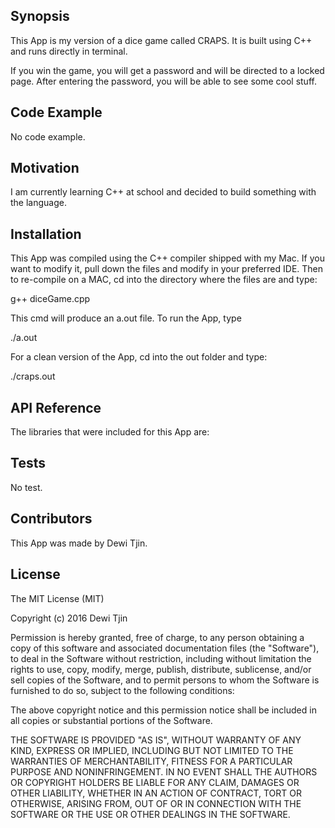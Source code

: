 ## Synopsis

This App is my version of a dice game called CRAPS.  It is built using C++ and runs directly in terminal.

If you win the game, you will get a password and will be directed to a locked page.  After entering the password, you will be able to see some cool stuff.

## Code Example

No code example.

## Motivation

I am currently learning C++ at school and decided to build something with the language.

## Installation

This App was compiled using the C++ compiler shipped with my Mac.  If you want to modify it, pull down the files and modify in your preferred IDE.  Then to re-compile on a MAC, cd into the directory where the files are and type:

g++ diceGame.cpp

This cmd will produce an a.out file. To run the App, type

./a.out

For a clean version of the App, cd into the out folder and type:

./craps.out

## API Reference

The libraries that were included for this App are:

<iostream>
<string>
<stdlib.h>
<ctime>

## Tests

No test.

## Contributors

This App was made by Dewi Tjin.

## License

The MIT License (MIT)

Copyright (c) 2016 Dewi Tjin

Permission is hereby granted, free of charge, to any person obtaining a copy
of this software and associated documentation files (the "Software"), to deal
in the Software without restriction, including without limitation the rights
to use, copy, modify, merge, publish, distribute, sublicense, and/or sell
copies of the Software, and to permit persons to whom the Software is
furnished to do so, subject to the following conditions:

The above copyright notice and this permission notice shall be included in all
copies or substantial portions of the Software.

THE SOFTWARE IS PROVIDED "AS IS", WITHOUT WARRANTY OF ANY KIND, EXPRESS OR
IMPLIED, INCLUDING BUT NOT LIMITED TO THE WARRANTIES OF MERCHANTABILITY,
FITNESS FOR A PARTICULAR PURPOSE AND NONINFRINGEMENT. IN NO EVENT SHALL THE
AUTHORS OR COPYRIGHT HOLDERS BE LIABLE FOR ANY CLAIM, DAMAGES OR OTHER
LIABILITY, WHETHER IN AN ACTION OF CONTRACT, TORT OR OTHERWISE, ARISING FROM,
OUT OF OR IN CONNECTION WITH THE SOFTWARE OR THE USE OR OTHER DEALINGS IN THE
SOFTWARE.


